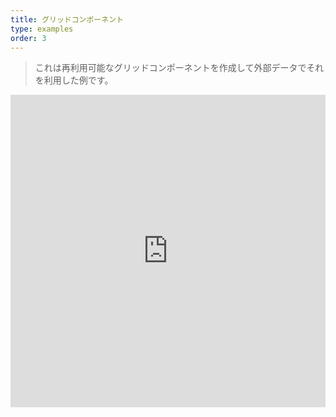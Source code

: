 ```yaml
---
title: グリッドコンポーネント
type: examples
order: 3
---
```


> これは再利用可能なグリッドコンポーネントを作成して外部データでそれを利用した例です。

<iframe width="100%" height="500" src="https://jsfiddle.net/yyx990803/b4mx7gd8/embedded/result,html,js,css" allowfullscreen="allowfullscreen" frameborder="0"></iframe>
